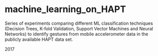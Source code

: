 # machine_learning_on_HAPT
Series of experiments comparing different ML classification techniques (Decision Trees, K-fold Validation, Support Vector Machines and Neural Networks) to identify gestures from mobile accelerometer data in the publicly available HAPT data set.


2017
